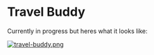 # Travel Buddy

 
 Currently in progress but heres what it looks like:

[![travel-buddy.png](https://i.postimg.cc/d3xNKrsC/travel-buddy.png)](https://postimg.cc/fSYfc30W)
